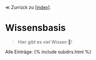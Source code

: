 ≪ Zurrück zu [[index]].

# Wissensbasis

> Hier gibt es viel Wissen 🏫!

Alle Einträge:
{% include subdirs.html %}

[//begin]: # "Autogenerated link references for markdown compatibility"
[index]: index.md "Home"
[//end]: # "Autogenerated link references"